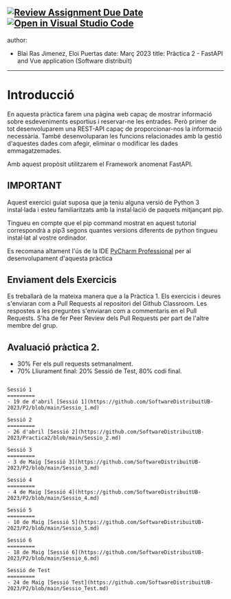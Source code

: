 [![Review Assignment Due Date](https://classroom.github.com/assets/deadline-readme-button-24ddc0f5d75046c5622901739e7c5dd533143b0c8e959d652212380cedb1ea36.svg)](https://classroom.github.com/a/iVhjdzUt)
[![Open in Visual Studio Code](https://classroom.github.com/assets/open-in-vscode-718a45dd9cf7e7f842a935f5ebbe5719a5e09af4491e668f4dbf3b35d5cca122.svg)](https://classroom.github.com/online_ide?assignment_repo_id=10842001&assignment_repo_type=AssignmentRepo)
---
author:
- Blai Ras Jimenez,  Eloi Puertas
date: Març 2023
title: Pràctica 2 - FastAPI and Vue application (Software distribuït)
---

Introducció
============

En aquesta pràctica farem una pàgina web capaç de mostrar 
informació sobre esdeveniments esportius i reservar-ne les entrades.
Però primer de tot desenvoluparem una REST-API capaç de proporcionar-nos la informació necessària. També desenvoluparan les funcions relacionades amb la gestió d'aquestes dades com
afegir, eliminar o modificar les dades emmagatzemades.

Amb aquest propòsit utilitzarem el Framework anomenat FastAPI.

IMPORTANT
---------

Aquest exercici guiat suposa que ja teniu alguna versió de Python 3
instal·lada i esteu familiaritzats amb la instal·lació de paquets mitjançant pip.

Tingueu en compte que el pip command mostrat en aquest tutorial correspondrà a pip3 
segons quantes versions diferents de python tingueu
instal·lat al vostre ordinador.

Es recomana altament l'ús de la IDE [PyCharm Professional](https://www.jetbrains.com/pycharm/) per al desenvolupament d'aquesta pràctica

Enviament dels Exercicis
------------------------
Es treballarà de la mateixa manera que a la Pràctica 1. Els exercicis i deures s'enviaran com a Pull Requests al repositori del Github Classroom. Les respostes a les preguntes 
s'enviaran com a commentaris en el Pull Requests. S'ha de fer Peer Review dels Pull Requests per part de l'altre membre del grup.

Avaluació pràctica 2.
---------------------------
- 30% Fer els pull requests setmanalment.
- 70% Lliurament final: 20% Sessió de Test, 80% codi final.

```

Sessió 1
=========
- 19 de d'abril [Sessió 1](https://github.com/SoftwareDistribuitUB-2023/P2/blob/main/Sessio_1.md)

Sessió 2
=========
- 26 d'abril [Sessió 2](https://github.com/SoftwareDistribuitUB-2023/Practica2/blob/main/Sessio_2.md)

Sessió 3
=========
- 3 de Maig [Sessió 3](https://github.com/SoftwareDistribuitUB-2023/P2/blob/main/Sessio_3.md)

Sessió 4
=========
- 4 de Maig [Sessió 4](https://github.com/SoftwareDistribuitUB-2023/P2/blob/main/Sessio_4.md)

Sessió 5
=========
- 10 de Maig [Sessió 5](https://github.com/SoftwareDistribuitUB-2023/P2/blob/main/Sessio_5.md)

Sessió 6
=========
- 18 de Maig [Sessió 6](https://github.com/SoftwareDistribuitUB-2023/P2/blob/main/Sessio_6.md)

Sessió de Test
=========
- 24 de Maig [Sessió Test](https://github.com/SoftwareDistribuitUB-2023/P2/blob/main/Sessio_Test.md)
